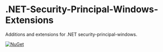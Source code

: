 # .NET-Security-Principal-Windows-Extensions

Additions and extensions for .NET security-principal-windows.

[![NuGet](https://img.shields.io/nuget/v/RegionOrebroLan.Security.Principal.Windows.svg?label=NuGet)](https://www.nuget.org/packages/RegionOrebroLan.Security.Principal.Windows)